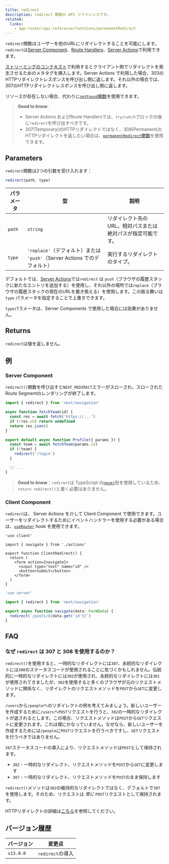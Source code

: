 ```yaml
---
title: redirect
description: redirect 関数の API リファレンスです。
related:
  links:
    - app-router/api-reference/functions/permanentRedirect
---
```


<!-- TODO: fix link to Server Actions -->

`redirect`関数はユーザーを他のURLにリダイレクトすることを可能にします。`redirect`は[Server Component](/docs/app-router/building-your-application/rendering/server-components)、[Route Handlers](/docs/app-router/building-your-application/routing/route-handlers)、[Server Actions](https://nextjs.org/docs/app/building-your-application/data-fetching/server-actions-and-mutations)で利用できます。

[ストリーミングのコンテキスト](/docs/app-router/building-your-application/routing/loading-ui-and-streaming#ストリーミングとは)で利用するとクライアント側でリダイレクトを発生させるためのメタタグを挿入します。Server Actions で利用した場合、303のHTTPリダイレクトレスポンスを呼び出し側に返します。それ以外の場合では、307のHTTPリダイレクトレスポンスを呼び出し側に返します。

リソースが存在しない場合、代わりに[`notFound`関数](/docs/app-router/api-reference/functions/not-found)を使用できます。

> **Good to know**:
>
> - Server Actions およびRoute Handlersでは、`try/catch`ブロックの後に`redirect`を呼び出すべきです。
> - 307(Temporary)のHTTPリダイレクトではなく、308(Permanent)のHTTPリダイレクトを返したい場合は、[`permanentRedirect`関数](/docs/app-router/api-reference/functions/permanentRedirect)を使用できます。

## Parameters

`redirect`関数は2つの引数を受け入れます：

```js
redirect(path, type)
```

| パラメータ | 型                                                                        | 説明                                                        |
| ---------- | ------------------------------------------------------------------------- | ----------------------------------------------------------- |
| `path`     | `string`                                                                  | リダイレクト先のURL。相対パスまたは絶対パスが指定可能です。 |
| `type`     | `'replace'`（デフォルト）または `'push'`（Server Actions でのデフォルト） | 実行するリダイレクトのタイプ。                              |

<!-- textlint-disable -->

<!-- TODO: fix link to Server Actions -->

デフォルトでは、[Server Actions](https://nextjs.org/docs/app/building-your-application/data-fetching/server-actions-and-mutations)では`redirect` は `push`（ブラウザの履歴スタックに新たなエントリを追加する）を使用し、それ以外の場所では`replace`（ブラウザの履歴スタックの現在のURLを置き換える）を使用します。この振る舞いは `type` パラメータを指定することで上書きできます。

<!-- textlint-enable -->

`type`パラメータは、Server Components で使用した場合には効果がありません。

## Returns

`redirect`は値を返しません。

## 例

### Server Component

`redirect()`関数を呼び出すと`NEXT_REDIRECT`エラーがスローされ、スローされたRoute Segmentのレンダリングが終了します。

```jsx title="app/team/[id]/page.js"
import { redirect } from 'next/navigation'

async function fetchTeam(id) {
  const res = await fetch('https://...')
  if (!res.ok) return undefined
  return res.json()
}

export default async function Profile({ params }) {
  const team = await fetchTeam(params.id)
  if (!team) {
    redirect('/login')
  }

  // ...
}
```

> **Good to know**：`redirect`は TypeScript の[`never`](https://www.typescriptlang.org/docs/handbook/2/functions.html#never)型を使用しているため、`return redirect()`と書く必要はありません。

### Client Component

`redirect`は、 Server Actions を介して Client Component で使用できます。ユーザーをリダイレクトするためにイベントハンドラーを使用する必要がある場合は、[`useRouter`](/docs/app-router/api-reference/functions/use-router) hook を使用できます。

```tsx title="app/client-redirect.tsx"
'use client'

import { navigate } from './actions'

export function ClientRedirect() {
  return (
    <form action={navigate}>
      <input type="text" name="id" />
      <button>Submit</button>
    </form>
  )
}
```

```ts title="app/actions.ts"
'use server'

import { redirect } from 'next/navigation'

export async function navigate(data: FormData) {
  redirect(`/posts/${data.get('id')}`)
}
```

## FAQ

### なぜ `redirect` は 307 と 308 を使用するのか？

<!-- textlint-disable -->

`redirect()`を使用すると、一時的なリダイレクトには`307`、永続的なリダイレクトには`308`のステータスコードが使用されることに気づくかもしれません。伝統的に一時的なリダイレクトには`302`が使用され、永続的なリダイレクトには`301`が使用されてきましたが、`302`を使用すると多くのブラウザが元のリクエストメソッドに関係なく、リダイレクトのリクエストメソッドを`POST`から`GET`に変更します。

<!-- textlint-enable -->

`/users`から`/people`へのリダイレクトの例を考えてみましょう。新しいユーザーを作成するために`/users`へ`POST`リクエストを行うと、`302`の一時的なリダイレクトが返されるとします。この場合、リクエストメソッドは`POST`から`GET`リクエストに変更されます。これは理にかなっていません。なぜなら、新しいユーザーを作成するためには`/people`に`POST`リクエストを行うべきですし、`GET`リクエストを行うべきではありません。

`307`ステータスコードの導入により、リクエストメソッドは`POST`として保持されます。

- `302` - 一時的なリダイレクト、リクエストメソッドを`POST`から`GET`に変更します
- `307` - 一時的なリダイレクト、リクエストメソッドを`POST`のまま保持します

`redirect()`メソッドは`302`の維持的なリダイレクトではなく、デフォルトで`307`を使用します。そのため、リクエストは _常に_ `POST`リクエストとして保持されます。

HTTPリダイレクトの詳細は[こちら](https://developer.mozilla.org/docs/Web/HTTP/Redirections)を参照してください。

## バージョン履歴

| バージョン | 変更点           |
| ---------- | ---------------- |
| `v13.0.0`  | `redirect`の導入 |

